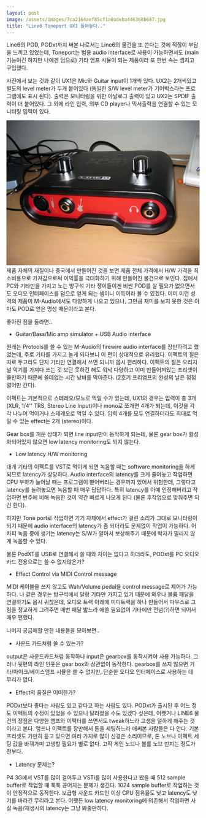 ```yaml
---
layout: post
image: /assets/images/7ca2164aef85cf1a0adeba446368b687.jpg
title: "Line6 Toneport UX1 들여놓다.."
---
```


Line6의 POD, PODxt까지 써본 나로서는 Line6의 물건을 또 쓴다는 것에 적잖이 부담을 느끼고 있었는데, Toneport는 범용 audio interface로 사용이 가능하면서도 (main 기능이긴 하지만 나에겐 덤으로) 기타 앰프 시뮬이 되는 제품이라 또 한번 속는 셈치고 구입했다.

사진에서 보는 것과 같이 UX1은 Mic와 Guitar input이 1개씩 있다. UX2는 2개씩있고 별도의 level meter가 두개 붙어있다 (동일한 S/W level meter가 기어박스라는 프로그램에도 표시 된다). 출력은 모니터링을 위한 아날로그 출력이 있고 UX2는 SPDIF 출력이 더 붙어있다. 그 외에 라인 입력, 외부 CD player나 믹서출력을 연결할 수 있는 모니터링 입력이 있다.

![image](/assets/images/7ca2164aef85cf1a0adeba446368b687.jpg)
제품 자체의 재질이나 중국에서 만들어진 것을 보면 제품 전체 가격에서 H/W 가격을 최소비용으로 가져감으로써 이익률을 극대화하기 위해 만들어진 물건으로 보인다. 집에서 PC와 기타만을 가지고 노는 방구석 기타 쟁이들이겐 비싼 POD를 살 필요가 없으면서도 오디오 인터페이스를 덤으로 얻게 되는 셈이니 이득이라 볼 수 있겠다. 이미 이런 성격의 제품이 M-Audio에서도 다양하게 나오고 있으나, 그만큼 재미를 보지 못한 것은 아마도 POD로 얻은 명성 때문이라고 본다.

좋아진 점을 들라면..

- Guitar/Bass/Mic amp simulator + USB Audio interface

원래는 Protools를 쓸 수 있는 M-Audio의 firewire audio interface를 장만하려고 했었는데, 주로 기타를 가지고 놀게 되다보니 이 편이 상대적으로 유리했다. 이펙트의 질은 따로 두고라도 단지 기타만 연결해서 쓰면 되니까 몹시 편리하다. 이펙트의 질은 오리지널 악기를 가져다 쓰는 것 보단 못하긴 해도 워낙 다양하고 이미 만들어져있는 프리셋이 쓸만하기 때문에 쓸데없는 시간 낭비를 막아준다. (2호기 프리앰프의 완성의 날은 점점 멀어만 간다).

이펙트는 기본적으로 스테레오/모노로 먹일 수가 있는데, UX1의 경우는 입력이 총 3개 (XLR, 1/4'' TRS, Stereo Line Input)이나 mono로 쪼개면 4개가 되는데, 이것을 각각 나누어 먹이거나 스테레오로 먹일 수 있다. 입력 4개를 모두 연결하더라도 최대로 먹일 수 있는 effect는 2개 (stereo)이다.

Gear box를 꺼둔 상태가 되면 line input만이 동작하게 되는데, 물론 gear box가 활성화되어있지 않으면 low latency monitoring도 되지 않는다.

- Low latency H/W monitoring

대개 기타의 이펙트를 VST로 먹이게 되면 녹음할 때는 software monitoring을 하게 되므로 latency가 상당하다. Audio interface의 latency를 크게 줄여놓고 작업하면 CPU 부하가 늘어날 때는 프로그램이 뻗어버리는 경우까지 있어서 위험한데, 그렇다고 latency를 늘려놓으면 녹음할 때 매우 답답하다. 특히 latency를 아예 인정해버리고 작업하면 반주에 비해 녹음한 것이 약간 빠르게 나오게 된다 (물론 후작업으로 맞춰주면 되긴 한다).

하지만 Tone port로 작업하면 기기 자체에서 effect가 걸린 소리가 그대로 모니터링이 되기 때문에 audio interface의 latency가 좀 되더라도 문제없이 작업이 가능하다. 어차피 녹음 중에 생기는 latency는 S/W가 알아서 보상해주기 때문에 박자가 밀리지 않게 녹음할 수 있다.

물론 PodXT를 USB로 연결해서 쓸 때와 차이는 없다고 하더라도, PODxt를 PC 오디오 카드 전용으로는 쓸 수 없지않은가?

- Effect Control via MIDI Control message

MIDI 케이블을 쓰지 않고도 Wah/Volume pedal을 control message로 제어가 가능하다. 나 같은 경우는 방구석에서 달랑 기타만 가지고 있기 때문에 와우나 볼륨 패달을 연결하기도 몹시 귀찮은데, 오디오 트랙 아래에 미디트랙을 하나 만들어서 마우스로 그림을 정교하게 그려주면 매번 패달 밟느라 애쓸 필요없이 기타에만 전념(?)하면 되어서 매우 편했다.

나머지 궁금해할 만한 내용들을 모아보면..

- 사운드 카드처럼 쓸 수 있는가?

output은 사운드카드처럼 동작하나 input은 gearbox를 동작시켜야 사용 가능하다. 그러나 뒷편의 라인 인풋은 gear box와 상관없이 동작한다. gearbox를 쓰지 않으면 기타/마이크/베이스앰프 시뮬은 쓸 수 없지만, 단순한 오디오 인터페이스로 사용하는 데 무리가 없다.

- Effect의 품질은 어떠한가?

PODxt보다 좋다는 사람도 있고 같다고 하는 사람도 있다. PODxt가 출시된 후 어느 정도 이펙트의 수정이 있었을 수 있으니 달라졌을 수도 있겠다 싶은데, 어쨋거나 LINE6 물건의 장점은 다양한 앰프와 이펙터를 쓰면서도 tweak하느라 고생을 덜하게 해주는 것이라고 본다. 앰프나 이펙트를 장만해서 톤을 세팅하느라 애써본 사람들은 다 안다. 기본 프리셋도 가만히 듣고 있으면 여러 가지로 많이 신경쓴 소리이므로, 톤 노브나 이펙트 세팅 값을 바꿔가며 고생할 필요가 별로 없다. 고작 게인 노브나 볼륨 노브 만지는 정도가 전부다.

- Latency 문제는?

P4 3G에서 VST를 많이 걸어두고 VSTi를 많이 사용한다고 봤을 때 512 sample buffer로 작업할 때 툭툭 끊어지는 문제가 생긴다. 1024 sample buffer로 작업하는 것이 안정적으로 동작한다. 보급형 사운드 카드인 이상 CPU 점유율도 낮고 latency도 낮기를 바라긴 무리라고 본다. 어쨋든 low latency monitoring에 의존해서 작업하면 사실 녹음/재생시의 latency는 그냥 봐줄만하다.

